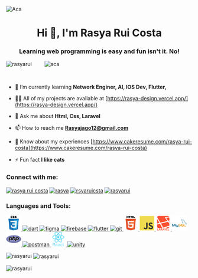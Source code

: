 ![Aca](https://i.pinimg.com/originals/a1/b3/d8/a1b3d8192ae21d32a0d3d8e15b81df12.jpg)
<h1 align="center">Hi 👋, I'm Rasya Rui Costa</h1>
<h3 align="center">Learning web programming is easy and fun isn't it. No!</h3>
<img align="right" alt="aca" width="400" src="https://i.pinimg.com/originals/c2/47/ab/c247abf83a7eeba593b1db7c1a50180e.png">

<p align="left"> <img src="https://komarev.com/ghpvc/?username=rasyarui&label=Profile%20views&color=0e75b6&style=flat" alt="rasyarui" /> </p>

<p align="left"> <a href="https://twitter.com/" target="blank"><img src="https://img.shields.io/twitter/follow/?logo=twitter&style=for-the-badge" alt="" /></a> </p>

- 🌱 I’m currently learning **Network Enginer, AI, IOS Dev, Flutter,**

- 👨‍💻 All of my projects are available at [https://rasya-design.vercel.app/](https://rasya-design.vercel.app/)

- 💬 Ask me about **Html, Css, Laravel**

- 📫 How to reach me **Rasyajago12@gmail.com**

- 📄 Know about my experiences [https://www.cakeresume.com/rasya-rui-costa](https://www.cakeresume.com/rasya-rui-costa)

- ⚡ Fun fact **I like cats**

<h3 align="left">Connect with me:</h3>
<p align="left">
<a href="https://linkedin.com/in/rasya rui costa" target="blank"><img align="center" src="https://raw.githubusercontent.com/rahuldkjain/github-profile-readme-generator/master/src/images/icons/Social/linked-in-alt.svg" alt="rasya rui costa" height="30" width="40" /></a>
<a href="https://stackoverflow.com/users/rasya" target="blank"><img align="center" src="https://raw.githubusercontent.com/rahuldkjain/github-profile-readme-generator/master/src/images/icons/Social/stack-overflow.svg" alt="rasya" height="30" width="40" /></a>
<a href="https://instagram.com/rsyaruicsta" target="blank"><img align="center" src="https://raw.githubusercontent.com/rahuldkjain/github-profile-readme-generator/master/src/images/icons/Social/instagram.svg" alt="rsyaruicsta" height="30" width="40" /></a>
<a href="https://dribbble.com/rasyarui" target="blank"><img align="center" src="https://raw.githubusercontent.com/rahuldkjain/github-profile-readme-generator/master/src/images/icons/Social/dribbble.svg" alt="rasyarui" height="30" width="40" /></a>
</p>

<h3 align="left">Languages and Tools:</h3>
<p align="left"> <a href="https://www.w3schools.com/css/" target="_blank" rel="noreferrer"> <img src="https://raw.githubusercontent.com/devicons/devicon/master/icons/css3/css3-original-wordmark.svg" alt="css3" width="40" height="40"/> </a> <a href="https://dart.dev" target="_blank" rel="noreferrer"> <img src="https://www.vectorlogo.zone/logos/dartlang/dartlang-icon.svg" alt="dart" width="40" height="40"/> </a> <a href="https://www.figma.com/" target="_blank" rel="noreferrer"> <img src="https://www.vectorlogo.zone/logos/figma/figma-icon.svg" alt="figma" width="40" height="40"/> </a> <a href="https://firebase.google.com/" target="_blank" rel="noreferrer"> <img src="https://www.vectorlogo.zone/logos/firebase/firebase-icon.svg" alt="firebase" width="40" height="40"/> </a> <a href="https://flutter.dev" target="_blank" rel="noreferrer"> <img src="https://www.vectorlogo.zone/logos/flutterio/flutterio-icon.svg" alt="flutter" width="40" height="40"/> </a> <a href="https://git-scm.com/" target="_blank" rel="noreferrer"> <img src="https://www.vectorlogo.zone/logos/git-scm/git-scm-icon.svg" alt="git" width="40" height="40"/> </a> <a href="https://www.w3.org/html/" target="_blank" rel="noreferrer"> <img src="https://raw.githubusercontent.com/devicons/devicon/master/icons/html5/html5-original-wordmark.svg" alt="html5" width="40" height="40"/> </a> <a href="https://developer.mozilla.org/en-US/docs/Web/JavaScript" target="_blank" rel="noreferrer"> <img src="https://raw.githubusercontent.com/devicons/devicon/master/icons/javascript/javascript-original.svg" alt="javascript" width="40" height="40"/> </a> <a href="https://laravel.com/" target="_blank" rel="noreferrer"> <img src="https://raw.githubusercontent.com/devicons/devicon/master/icons/laravel/laravel-plain-wordmark.svg" alt="laravel" width="40" height="40"/> </a> <a href="https://www.mysql.com/" target="_blank" rel="noreferrer"> <img src="https://raw.githubusercontent.com/devicons/devicon/master/icons/mysql/mysql-original-wordmark.svg" alt="mysql" width="40" height="40"/> </a> <a href="https://www.php.net" target="_blank" rel="noreferrer"> <img src="https://raw.githubusercontent.com/devicons/devicon/master/icons/php/php-original.svg" alt="php" width="40" height="40"/> </a> <a href="https://postman.com" target="_blank" rel="noreferrer"> <img src="https://www.vectorlogo.zone/logos/getpostman/getpostman-icon.svg" alt="postman" width="40" height="40"/> </a> <a href="https://reactjs.org/" target="_blank" rel="noreferrer"> <img src="https://raw.githubusercontent.com/devicons/devicon/master/icons/react/react-original-wordmark.svg" alt="react" width="40" height="40"/> </a> <a href="https://unity.com/" target="_blank" rel="noreferrer"> <img src="https://www.vectorlogo.zone/logos/unity3d/unity3d-icon.svg" alt="unity" width="40" height="40"/> </a> </p>

<p><img align="left" src="https://github-readme-stats.vercel.app/api/top-langs?username=rasyarui&show_icons=true&locale=en&layout=compact" alt="rasyarui" /></p>

<p>&nbsp;<img align="center" src="https://github-readme-stats.vercel.app/api?username=rasyarui&show_icons=true&locale=en" alt="rasyarui" /></p>

<p><img align="center" src="https://github-readme-streak-stats.herokuapp.com/?user=rasyarui&" alt="rasyarui" /></p>
